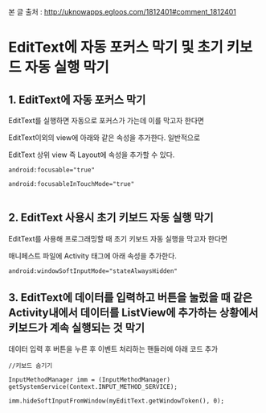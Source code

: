 본 글 출처 :   http://uknowapps.egloos.com/1812401#comment_1812401


 

# EditText에 자동 포커스 막기 및 초기 키보드 자동 실행 막기


## 1. EditText에 자동 포커스 막기



EditText를 실행하면 자동으로 포커스가 가는데 이를 막고자 한다면  

EditText이외의 view에 아래와 같은 속성을 추가한다. 일반적으로  

EditText 상위 view 즉 Layout에 속성을 추가할 수 있다.  


~~~~~~
android:focusable="true"

android:focusableInTouchMode="true"


~~~~~~
## 2. EditText 사용시 초기 키보드 자동 실행 막기



EditText를 사용해 프로그래밍할 때 초기 키보드 자동 실행을 막고자 한다면  

매니페스트 파일에 Activity 태그에 아래 속성을 추가한다.  


~~~~~~
android:windowSoftInputMode="stateAlwaysHidden"
~~~~~~


## 3. EditText에 데이터를 입력하고 버튼을 눌렀을 때 같은 Activity내에서 데이터를 ListView에 추가하는 상황에서 키보드가 계속 실행되는 것 막기  
데이터 입력 후 버튼을 누른 후 이벤트 처리하는 핸들러에 아래 코드 추가

~~~~~~
//키보드 숨기기

InputMethodManager imm = (InputMethodManager) getSystemService(Context.INPUT_METHOD_SERVICE);

imm.hideSoftInputFromWindow(myEditText.getWindowToken(), 0);
~~~~~~

